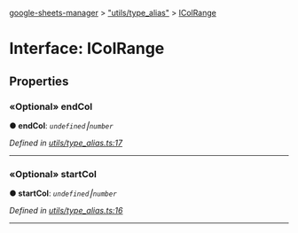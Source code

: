 [google-sheets-manager](../README.md) > ["utils/type_alias"](../modules/_utils_type_alias_.md) > [IColRange](../interfaces/_utils_type_alias_.icolrange.md)



# Interface: IColRange


## Properties
<a id="endcol"></a>

### «Optional» endCol

**●  endCol**:  *`undefined`⎮`number`* 

*Defined in [utils/type_alias.ts:17](https://github.com/AbdelrahmanRamadan/google-sheets-manager/blob/7221d95/src/utils/type_alias.ts#L17)*





___

<a id="startcol"></a>

### «Optional» startCol

**●  startCol**:  *`undefined`⎮`number`* 

*Defined in [utils/type_alias.ts:16](https://github.com/AbdelrahmanRamadan/google-sheets-manager/blob/7221d95/src/utils/type_alias.ts#L16)*





___


